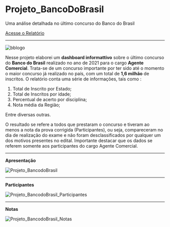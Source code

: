 # Projeto_BancoDoBrasil
Uma análise detalhada no último concurso do Banco do Brasil

[Acesse o Relatório](https://app.powerbi.com/view?r=eyJrIjoiMDQ4YmZlYmUtYzhmZi00M2Y2LTlhMWItOWJhYjY2MDdjY2IwIiwidCI6IjRjY2UyNzQ2LTU5MjAtNGUzOS1iMmQxLTU2MDE4YjhmMTIxYSJ9)
________________________________________________________________________________________________________________________

![bblogo](https://user-images.githubusercontent.com/97859963/187035534-4eacd461-23c2-4c67-8dc4-e493229ff20c.PNG)

Nesse projeto elaborei um **dashboard informattivo** sobre o último concurso do **Banco do Brasil** realizado no ano de 2021 para o cargo **Agente Comercial**.
Trata-se de um concurso importante por ter sido até o momento o maior concurso já realizado no país, com um total de **1,6 milhão** de inscritos.
O relatório conta uma série de informações, tais como :
1. Total de Inscrito por Estado;
2. Total de Inscritos por idade;
3. Percentual de acerto por disciplina;
4. Nota média da Região;

Entre diversas outras.

O resultado se refere a todos que prestaram o concurso e tiveram ao menos a nota da prova corrigida (Participantes), ou seja, compareceram no dia de realização do exame e não foram desclassificados por qualquer um dos motivos presentes no edital. Importante destacar que os dados se referem somente aos participantes do cargo Agente Comercial. 
_______________________________________________________________________________________________________________________

**Apresentação** 
 
![Projeto_BancodoBrasil](https://user-images.githubusercontent.com/97859963/187036340-d78c39e1-d6eb-4e4a-b575-2840f4cff4c6.JPG)

_______________________________________________________________________________________________________________________

**Participantes**

![Projeto_BancodoBrasil_Participantes](https://user-images.githubusercontent.com/97859963/187036615-fee12dfc-0995-47d1-bf38-0279ab73d8c7.JPG)

_______________________________________________________________________________________________________________________

**Notas**

![Projeto_BancodoBrasil_Notas](https://user-images.githubusercontent.com/97859963/187036634-37c25146-a57c-46f3-a3cc-1ba34f88159f.JPG)

